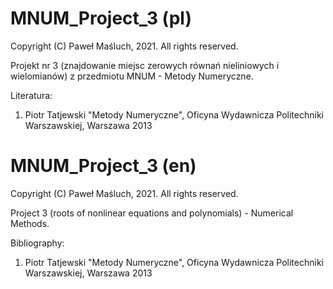 # MNUM_Project_3 (pl)

Copyright (C) Paweł Maśluch, 2021. All rights reserved.

Projekt nr 3 (znajdowanie miejsc zerowych równań nieliniowych i wielomianów) z przedmiotu MNUM - Metody Numeryczne.

Literatura:
1) Piotr Tatjewski "Metody Numeryczne", Oficyna Wydawnicza Politechniki Warszawskiej, Warszawa 2013

# MNUM_Project_3 (en)

Copyright (C) Paweł Maśluch, 2021. All rights reserved.

Project 3 (roots of nonlinear equations and polynomials) - Numerical Methods.

Bibliography:
1) Piotr Tatjewski "Metody Numeryczne", Oficyna Wydawnicza Politechniki Warszawskiej, Warszawa 2013
